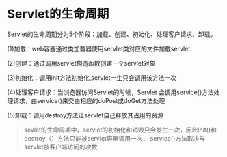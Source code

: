 # Servlet的生命周期

Servlet的生命周期分为5个阶段：加载、创建、初始化、处理客户请求、卸载。

(1)加载：web容器通过类加载器使用servlet类对应的文件加载servlet

(2)创建：通过调用servlet构造函数创建一个servlet对象

(3)初始化：调用init方法初始化,servlet一生只会调用该方法一次

(4)处理客户请求：当浏览器访问Servlet的时候，Servlet 会调用service()方法处理请求，由service()来交由相应的doPost或doGet方法处理

(5)卸载：调用destroy方法让servlet自己释放其占用的资源

> sevlet的生命周期中，servlet的初始化和销毁只会发生一次，因此init()和destroy（）方法只能被servlet容器调用一次，
service()方法取决与servlet被客户端访问的次数

